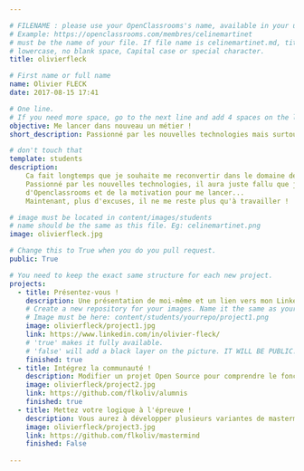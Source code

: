 ```yaml
---

# FILENAME : please use your OpenClassrooms's name, available in your url.
# Example: https://openclassrooms.com/membres/celinemartinet
# must be the name of your file. If file name is celinemartinet.md, title is celinemartinet.
# lowercase, no blank space, Capital case or special character.
title: olivierfleck

# First name or full name
name: Olivier FLECK
date: 2017-08-15 17:41

# One line.
# If you need more space, go to the next line and add 4 spaces on the left, as in 'description'.
objective: Me lancer dans nouveau un métier !
short_description: Passionné par les nouvelles technologies mais surtout, j'adore comprendre comment les choses fonctionnent!

# don't touch that
template: students
description:
    Ca fait longtemps que je souhaite me reconvertir dans le domaine de l'informatique.
    Passionné par les nouvelles technologies, il aura juste fallu que je trouve le site 
    d'Openclassrooms et de la motivation pour me lancer... 
    Maintenant, plus d'excuses, il ne me reste plus qu'à travailler !

# image must be located in content/images/students
# name should be the same as this file. Eg: celinemartinet.png
image: olivierfleck.jpg

# Change this to True when you do you pull request.
public: True

# You need to keep the exact same structure for each new project.
projects:
  - title: Présentez-vous !
    description: Une présentation de moi-même et un lien vers mon LinkedIn.
    # Create a new repository for your images. Name it the same as your nickname and profile picture.
    # Image must be here: content/students/yourrepo/project1.png
    image: olivierfleck/project1.jpg
    link: https://www.linkedin.com/in/olivier-fleck/
    # 'true' makes it fully available.
    # 'false' will add a black layer on the picture. IT WILL BE PUBLIC!
    finished: true
  - title: Intégrez la communauté !
    description: Modifier un projet Open Source pour comprendre le fonctionnement de Git, de Github et des pull requests. 
    image: olivierfleck/project2.jpg
    link: https://github.com/flkoliv/alumnis
    finished: true
  - title: Mettez votre logique à l'épreuve !
    description: Vous aurez à développer plusieurs variantes de mastermind autour de la recherche de combinaisons secrètes. 
    image: olivierfleck/project3.jpg
    link: https://github.com/flkoliv/mastermind
    finished: False
	
---
```

